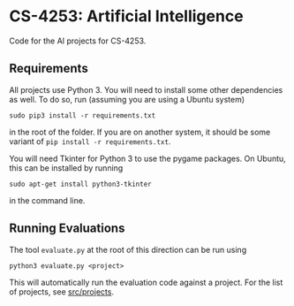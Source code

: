 # CS-4253: Artificial Intelligence

Code for the AI projects for CS-4253.

## Requirements

All projects use Python 3. You will need to install some other
dependencies as well. To do so, run (assuming you are using a Ubuntu
system)

    sudo pip3 install -r requirements.txt

in the root of the folder. If you are on another system, it should be
some variant of `pip install -r requirements.txt`.

You will need Tkinter for Python 3 to use the pygame packages. On
Ubuntu, this can be installed by running

    sudo apt-get install python3-tkinter

in the command line.

## Running Evaluations

The tool `evaluate.py` at the root of this direction can be run using

    python3 evaluate.py <project>

This will automatically run the evaluation code against a project. For
the list of projects, see [src/projects](src/projects).
